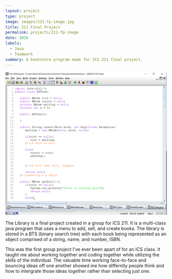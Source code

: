 ```yaml
---
layout: project
type: project
image: images/211-fp-image.jpg
title: 211 Final Project
permalink: projects/211-fp-image
date: 2016
labels:
  - Java
  - Teamwork
summary: A bookstore program made for ICS 211 final project.
---
```


<img class="ui medium right floated rounded image" src="../images/211-fp-code.png">

The Library is a final project created in a group for ICS 211. It is a multi-class java program that uses a menu to add, sell, and create books. The library is stored in a BTS (binary search tree) with each book being represented as an object comprised of a string, name, and number, ISBN. 

This was the first group project I've ever been apart of for an ICS class. It taught me about working together and coding together while utilizing the skills of the individual. The valuable time working face-to-face and bouncing ideas off one another showed me how differntly people think and how to intergrate those ideas together rather than selecting just one. 
